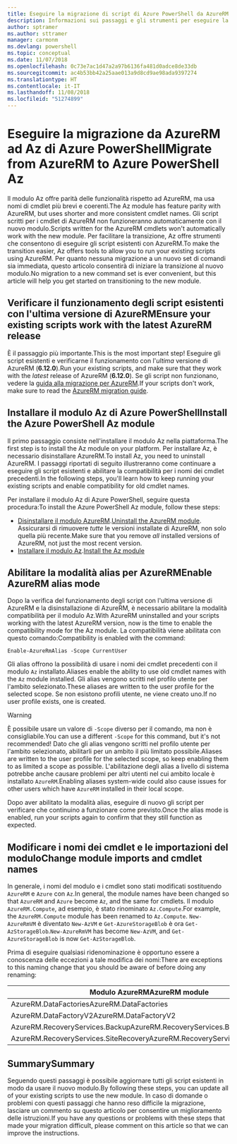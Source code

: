```yaml
---
title: Eseguire la migrazione di script di Azure PowerShell da AzureRM ad Az
description: Informazioni sui passaggi e gli strumenti per eseguire la migrazione di script dal modulo AzureRM al nuovo modulo Az.
author: sptramer
ms.author: sttramer
manager: carmonm
ms.devlang: powershell
ms.topic: conceptual
ms.date: 11/07/2018
ms.openlocfilehash: 0c73e7ac1d47a2a97b6136fa481d0adce8de33db
ms.sourcegitcommit: ac4b53bb42a25aae013a9d8cd9ae98ada9397274
ms.translationtype: HT
ms.contentlocale: it-IT
ms.lasthandoff: 11/08/2018
ms.locfileid: "51274899"
---
```

# <a name="migrate-from-azurerm-to-azure-powershell-az"></a><span data-ttu-id="42184-103">Eseguire la migrazione da AzureRM ad Az di Azure PowerShell</span><span class="sxs-lookup"><span data-stu-id="42184-103">Migrate from AzureRM to Azure PowerShell Az</span></span>

<span data-ttu-id="42184-104">Il modulo Az offre parità delle funzionalità rispetto ad AzureRM, ma usa nomi di cmdlet più brevi e coerenti.</span><span class="sxs-lookup"><span data-stu-id="42184-104">The Az module has feature parity with AzureRM, but uses shorter and more consistent cmdlet names.</span></span>
<span data-ttu-id="42184-105">Gli script scritti per i cmdlet di AzureRM non funzioneranno automaticamente con il nuovo modulo.</span><span class="sxs-lookup"><span data-stu-id="42184-105">Scripts written for the AzureRM cmdlets won't automatically work with the new module.</span></span> <span data-ttu-id="42184-106">Per facilitare la transizione, Az offre strumenti che consentono di eseguire gli script esistenti con AzureRM.</span><span class="sxs-lookup"><span data-stu-id="42184-106">To make the transition easier, Az offers tools to allow you to run your existing scripts using AzureRM.</span></span> <span data-ttu-id="42184-107">Per quanto nessuna migrazione a un nuovo set di comandi sia immediata, questo articolo consentirà di iniziare la transizione al nuovo modulo.</span><span class="sxs-lookup"><span data-stu-id="42184-107">No migration to a new command set is ever convenient, but this article will help you get started on transitioning to the new module.</span></span>

## <a name="ensure-your-existing-scripts-work-with-the-latest-azurerm-release"></a><span data-ttu-id="42184-108">Verificare il funzionamento degli script esistenti con l'ultima versione di AzureRM</span><span class="sxs-lookup"><span data-stu-id="42184-108">Ensure your existing scripts work with the latest AzureRM release</span></span>

<span data-ttu-id="42184-109">È il passaggio più importante.</span><span class="sxs-lookup"><span data-stu-id="42184-109">This is the most important step!</span></span> <span data-ttu-id="42184-110">Eseguire gli script esistenti e verificarne il funzionamento con l'_ultima_ versione di AzureRM (__6.12.0__).</span><span class="sxs-lookup"><span data-stu-id="42184-110">Run your existing scripts, and make sure that they work with the _latest_ release of AzureRM (__6.12.0__).</span></span> <span data-ttu-id="42184-111">Se gli script non funzionano, vedere la [guida alla migrazione per AzureRM](migration-guide.6.0.0.md).</span><span class="sxs-lookup"><span data-stu-id="42184-111">If your scripts don't work, make sure to read the [AzureRM migration guide](migration-guide.6.0.0.md).</span></span>

## <a name="install-the-azure-powershell-az-module"></a><span data-ttu-id="42184-112">Installare il modulo Az di Azure PowerShell</span><span class="sxs-lookup"><span data-stu-id="42184-112">Install the Azure PowerShell Az module</span></span>

<span data-ttu-id="42184-113">Il primo passaggio consiste nell'installare il modulo Az nella piattaforma.</span><span class="sxs-lookup"><span data-stu-id="42184-113">The first step is to install the Az module on your platform.</span></span> <span data-ttu-id="42184-114">Per installare Az, è necessario disinstallare AzureRM.</span><span class="sxs-lookup"><span data-stu-id="42184-114">To install Az, you need to uninstall AzureRM.</span></span>
<span data-ttu-id="42184-115">I passaggi riportati di seguito illustreranno come continuare a eseguire gli script esistenti e abilitare la compatibilità per i nomi dei cmdlet precedenti.</span><span class="sxs-lookup"><span data-stu-id="42184-115">In the following steps, you'll learn how to keep running your existing scripts and enable compatibility for old cmdlet names.</span></span>

<span data-ttu-id="42184-116">Per installare il modulo Az di Azure PowerShell, seguire questa procedura:</span><span class="sxs-lookup"><span data-stu-id="42184-116">To install the Azure PowerShell Az module, follow these steps:</span></span>

* <span data-ttu-id="42184-117">[Disinstallare il modulo AzureRM](uninstall-azurerm-ps.md).</span><span class="sxs-lookup"><span data-stu-id="42184-117">[Uninstall the AzureRM module](uninstall-azurerm-ps.md).</span></span> <span data-ttu-id="42184-118">Assicurarsi di rimuovere _tutte_ le versioni installate di AzureRM, non solo quella più recente.</span><span class="sxs-lookup"><span data-stu-id="42184-118">Make sure that you remove _all_ installed versions of AzureRM, not just the most recent version.</span></span>
* <span data-ttu-id="42184-119">[Installare il modulo Az](install-az-ps.md).</span><span class="sxs-lookup"><span data-stu-id="42184-119">[Install the Az module](install-az-ps.md)</span></span>

## <a name="a-namealiasesenable-azurerm-alias-mode"></a><span data-ttu-id="42184-120"><a name="aliases"/>Abilitare la modalità alias per AzureRM</span><span class="sxs-lookup"><span data-stu-id="42184-120"><a name="aliases"/>Enable AzureRM alias mode</span></span>

<span data-ttu-id="42184-121">Dopo la verifica del funzionamento degli script con l'ultima versione di AzureRM e la disinstallazione di AzureRM, è necessario abilitare la modalità compatibilità per il modulo Az.</span><span class="sxs-lookup"><span data-stu-id="42184-121">With AzureRM uninstalled and your scripts working with the latest AzureRM version, now is the time to enable the compatibility mode for the Az module.</span></span> <span data-ttu-id="42184-122">La compatibilità viene abilitata con questo comando:</span><span class="sxs-lookup"><span data-stu-id="42184-122">Compatibility is enabled with the command:</span></span>

```powershell-interactive
Enable-AzureRmAlias -Scope CurrentUser
```

<span data-ttu-id="42184-123">Gli alias offrono la possibilità di usare i nomi dei cmdlet precedenti con il modulo `Az` installato.</span><span class="sxs-lookup"><span data-stu-id="42184-123">Aliases enable the ability to use old cmdlet names with the `Az` module installed.</span></span> <span data-ttu-id="42184-124">Gli alias vengono scritti nel profilo utente per l'ambito selezionato.</span><span class="sxs-lookup"><span data-stu-id="42184-124">These aliases are written to the user profile for the selected scope.</span></span> <span data-ttu-id="42184-125">Se non esistono profili utente, ne viene creato uno.</span><span class="sxs-lookup"><span data-stu-id="42184-125">If no user profile exists, one is created.</span></span>

> [!WARNING]
>
> <span data-ttu-id="42184-126">È possibile usare un valore di `-Scope` diverso per il comando, ma non è consigliabile.</span><span class="sxs-lookup"><span data-stu-id="42184-126">You can use a different `-Scope` for this command, but it's not recommended!</span></span> <span data-ttu-id="42184-127">Dato che gli alias vengono scritti nel profilo utente per l'ambito selezionato, abilitarli per un ambito il più limitato possibile.</span><span class="sxs-lookup"><span data-stu-id="42184-127">Aliases are written to the user profile for the selected scope, so keep enabling them to as limited a scope as possible.</span></span> <span data-ttu-id="42184-128">L'abilitazione degli alias a livello di sistema potrebbe anche causare problemi per altri utenti nel cui ambito locale è installato `AzureRM`.</span><span class="sxs-lookup"><span data-stu-id="42184-128">Enabling aliases system-wide could also cause issues for other users which have `AzureRM` installed in their local scope.</span></span>

<span data-ttu-id="42184-129">Dopo aver abilitato la modalità alias, eseguire di nuovo gli script per verificare che continuino a funzionare come previsto.</span><span class="sxs-lookup"><span data-stu-id="42184-129">Once the alias mode is enabled, run your scripts again to confirm that they still function as expected.</span></span> 

## <a name="change-module-imports-and-cmdlet-names"></a><span data-ttu-id="42184-130">Modificare i nomi dei cmdlet e le importazioni del modulo</span><span class="sxs-lookup"><span data-stu-id="42184-130">Change module imports and cmdlet names</span></span>

<span data-ttu-id="42184-131">In generale, i nomi del modulo e i cmdlet sono stati modificati sostituendo `AzureRM` e `Azure` con `Az`.</span><span class="sxs-lookup"><span data-stu-id="42184-131">In general, the module names have been changed so that `AzureRM` and `Azure` become `Az`, and the same for cmdlets.</span></span>
<span data-ttu-id="42184-132">Il modulo `AzureRM.Compute`, ad esempio, è stato rinominato `Az.Compute`.</span><span class="sxs-lookup"><span data-stu-id="42184-132">For example, the `AzureRM.Compute` module has been renamed to `Az.Compute`.</span></span> <span data-ttu-id="42184-133">`New-AzureRmVM` è diventato `New-AzVM` e `Get-AzureStorageBlob` è ora `Get-AzStorageBlob`.</span><span class="sxs-lookup"><span data-stu-id="42184-133">`New-AzureRmVM` has become `New-AzVM`, and `Get-AzureStorageBlob` is now `Get-AzStorageBlob`.</span></span>

<span data-ttu-id="42184-134">Prima di eseguire qualsiasi ridenominazione è opportuno essere a conoscenza delle eccezioni a tale modifica dei nomi:</span><span class="sxs-lookup"><span data-stu-id="42184-134">There are exceptions to this naming change that you should be aware of before doing any renaming:</span></span>

| <span data-ttu-id="42184-135">Modulo AzureRM</span><span class="sxs-lookup"><span data-stu-id="42184-135">AzureRM module</span></span> | <span data-ttu-id="42184-136">Modulo Az</span><span class="sxs-lookup"><span data-stu-id="42184-136">Az module</span></span> |
|----------------|-----------|
| <span data-ttu-id="42184-137">AzureRM.DataFactories</span><span class="sxs-lookup"><span data-stu-id="42184-137">AzureRM.DataFactories</span></span> | <span data-ttu-id="42184-138">Az.DataFactory</span><span class="sxs-lookup"><span data-stu-id="42184-138">Az.DataFactory</span></span> |
| <span data-ttu-id="42184-139">AzureRM.DataFactoryV2</span><span class="sxs-lookup"><span data-stu-id="42184-139">AzureRM.DataFactoryV2</span></span> | <span data-ttu-id="42184-140">Az.DataFactory</span><span class="sxs-lookup"><span data-stu-id="42184-140">Az.DataFactory</span></span> |
| <span data-ttu-id="42184-141">AzureRM.RecoveryServices.Backup</span><span class="sxs-lookup"><span data-stu-id="42184-141">AzureRM.RecoveryServices.Backup</span></span> | <span data-ttu-id="42184-142">Az.RecoveryServices</span><span class="sxs-lookup"><span data-stu-id="42184-142">Az.RecoveryServices</span></span> |
| <span data-ttu-id="42184-143">AzureRM.RecoveryServices.SiteRecovery</span><span class="sxs-lookup"><span data-stu-id="42184-143">AzureRM.RecoveryServices.SiteRecovery</span></span> | <span data-ttu-id="42184-144">Az.RecoveryServices</span><span class="sxs-lookup"><span data-stu-id="42184-144">Az.RecoveryServices</span></span> |

## <a name="summary"></a><span data-ttu-id="42184-145">Summary</span><span class="sxs-lookup"><span data-stu-id="42184-145">Summary</span></span>

<span data-ttu-id="42184-146">Seguendo questi passaggi è possibile aggiornare tutti gli script esistenti in modo da usare il nuovo modulo.</span><span class="sxs-lookup"><span data-stu-id="42184-146">By following these steps, you can update all of your existing scripts to use the new module.</span></span> <span data-ttu-id="42184-147">In caso di domande o problemi con questi passaggi che hanno reso difficile la migrazione, lasciare un commento su questo articolo per consentire un miglioramento delle istruzioni.</span><span class="sxs-lookup"><span data-stu-id="42184-147">If you have any questions or problems with these steps that made your migration difficult, please comment on this article so that we can improve the instructions.</span></span>